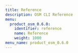 ```yaml
---
title: Reference
description: OSM CLI Reference
menu:
  product_osm_0.6.0:
    identifier: reference
    name: Reference
    weight: 1000
menu_name: product_osm_0.6.0
---
```

